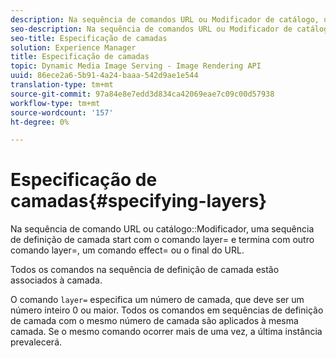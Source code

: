 ```yaml
---
description: Na sequência de comandos URL ou Modificador de catálogo, uma sequência de definição de camada é start com o comando layer= e termina com outro comando layer=, um comando effect= ou o final do URL.
seo-description: Na sequência de comandos URL ou Modificador de catálogo, uma sequência de definição de camada é start com o comando layer= e termina com outro comando layer=, um comando effect= ou o final do URL.
seo-title: Especificação de camadas
solution: Experience Manager
title: Especificação de camadas
topic: Dynamic Media Image Serving - Image Rendering API
uuid: 86ece2a6-5b91-4a24-baaa-542d9ae1e544
translation-type: tm+mt
source-git-commit: 97a84e8e7edd3d834ca42069eae7c09c00d57938
workflow-type: tm+mt
source-wordcount: '157'
ht-degree: 0%

---
```



# Especificação de camadas{#specifying-layers}

Na sequência de comando URL ou catálogo::Modificador, uma sequência de definição de camada start com o comando layer= e termina com outro comando layer=, um comando effect= ou o final do URL.

Todos os comandos na sequência de definição de camada estão associados à camada.

O comando `layer=` especifica um número de camada, que deve ser um número inteiro 0 ou maior. Todos os comandos em sequências de definição de camada com o mesmo número de camada são aplicados à mesma camada. Se o mesmo comando ocorrer mais de uma vez, a última instância prevalecerá.
